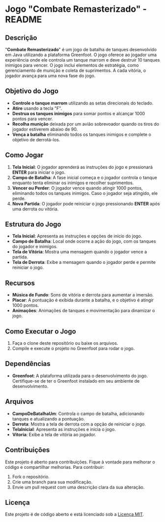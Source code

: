 # Jogo "Combate Remasterizado" - README

## Descrição

"**Combate Remasterizado**" é um jogo de batalha de tanques desenvolvido em Java utilizando a plataforma Greenfoot. O jogo oferece ao jogador uma experiência onde ele controla um tanque marrom e deve destruir 10 tanques inimigos para vencer. O jogo inclui elementos de estratégia, como gerenciamento de munição e coleta de suprimentos. A cada vitória, o jogador avança para uma nova fase do jogo.

## Objetivo do Jogo

- **Controle o tanque marrom** utilizando as setas direcionais do teclado.
- **Atire** usando a tecla "F".
- **Destrua os tanques inimigos** para somar pontos e alcançar 1000 pontos para vencer.
- **Recolha munição** deixada por um avião sobrevoador quando os tiros do jogador estiverem abaixo de 90.
- **Vença a batalha** eliminando todos os tanques inimigos e complete o objetivo de derrotá-los.

## Como Jogar

1. **Tela Inicial**: O jogador aprenderá as instruções do jogo e pressionará **ENTER** para iniciar o jogo.
2. **Campo de Batalha**: A fase inicial começa e o jogador controla o tanque enquanto tenta eliminar os inimigos e recolher suprimentos.
3. **Vencer ou Perder**: O jogador vence quando atingir 1000 pontos, eliminando todos os tanques inimigos. Caso o jogador seja atingido, ele perde.
4. **Nova Partida**: O jogador pode reiniciar o jogo pressionando **ENTER** após uma derrota ou vitória.

## Estrutura do Jogo

- **Tela Inicial**: Apresenta as instruções e opções de início do jogo.
- **Campo de Batalha**: Local onde ocorre a ação do jogo, com os tanques do jogador e inimigos.
- **Tela de Vitória**: Mostra uma mensagem quando o jogador vence a partida.
- **Tela de Derrota**: Exibe a mensagem quando o jogador perde e permite reiniciar o jogo.

## Recursos

- **Música de Fundo**: Sons de vitória e derrota para aumentar a imersão.
- **Placar**: A pontuação é exibida durante a batalha, e o objetivo é atingir 1000 pontos.
- **Animações**: Animações de tanques e movimentação para dinamizar o jogo.

## Como Executar o Jogo

1. Faça o clone deste repositório ou baixe os arquivos.
2. Compile e execute o projeto no Greenfoot para rodar o jogo.

## Dependências

- **Greenfoot**: A plataforma utilizada para o desenvolvimento do jogo. Certifique-se de ter o Greenfoot instalado em seu ambiente de desenvolvimento.

## Arquivos

- **CampoDeBatalhaUm**: Controla o campo de batalha, adicionando tanques e atualizando a pontuação.
- **Derrota**: Mostra a tela de derrota com a opção de reiniciar o jogo.
- **TelaInicial**: Apresenta as instruções e inicia o jogo.
- **Vitoria**: Exibe a tela de vitória ao jogador.

## Contribuições

Este projeto é aberto para contribuições. Fique à vontade para melhorar o código e compartilhar melhorias. Para contribuir:

1. Fork o repositório.
2. Crie uma branch para sua modificação.
3. Envie um pull request com uma descrição clara da sua alteração.

## Licença

Este projeto é de código aberto e está licenciado sob a [Licença MIT](https://opensource.org/licenses/MIT).
